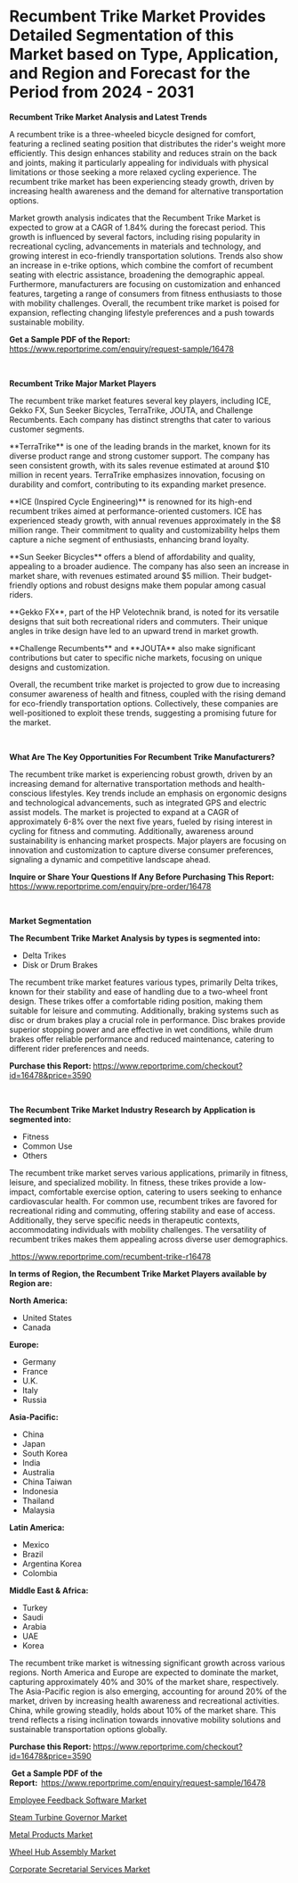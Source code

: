 <p><h1>Recumbent Trike Market Provides Detailed Segmentation of this Market based on Type, Application, and Region and Forecast for the Period from 2024 - 2031</h1></p><p><strong>Recumbent Trike Market Analysis and Latest Trends</strong></p>
<p><p>A recumbent trike is a three-wheeled bicycle designed for comfort, featuring a reclined seating position that distributes the rider's weight more efficiently. This design enhances stability and reduces strain on the back and joints, making it particularly appealing for individuals with physical limitations or those seeking a more relaxed cycling experience. The recumbent trike market has been experiencing steady growth, driven by increasing health awareness and the demand for alternative transportation options.</p><p>Market growth analysis indicates that the Recumbent Trike Market is expected to grow at a CAGR of 1.84% during the forecast period. This growth is influenced by several factors, including rising popularity in recreational cycling, advancements in materials and technology, and growing interest in eco-friendly transportation solutions. Trends also show an increase in e-trike options, which combine the comfort of recumbent seating with electric assistance, broadening the demographic appeal. Furthermore, manufacturers are focusing on customization and enhanced features, targeting a range of consumers from fitness enthusiasts to those with mobility challenges. Overall, the recumbent trike market is poised for expansion, reflecting changing lifestyle preferences and a push towards sustainable mobility.</p></p>
<p><strong>Get a Sample PDF of the Report:&nbsp;</strong> <a href="https://www.reportprime.com/enquiry/request-sample/16478?utm_campaign=28&utm_medium=2&utm_source=Github&utm_content=ia&utm_term=23112024&utm_id=recumbent-trike">https://www.reportprime.com/enquiry/request-sample/16478</a></p>
<p>&nbsp;</p>
<p><strong>Recumbent Trike Major Market Players</strong></p>
<p><p>The recumbent trike market features several key players, including ICE, Gekko FX, Sun Seeker Bicycles, TerraTrike, JOUTA, and Challenge Recumbents. Each company has distinct strengths that cater to various customer segments.</p><p>**TerraTrike** is one of the leading brands in the market, known for its diverse product range and strong customer support. The company has seen consistent growth, with its sales revenue estimated at around $10 million in recent years. TerraTrike emphasizes innovation, focusing on durability and comfort, contributing to its expanding market presence.</p><p>**ICE (Inspired Cycle Engineering)** is renowned for its high-end recumbent trikes aimed at performance-oriented customers. ICE has experienced steady growth, with annual revenues approximately in the $8 million range. Their commitment to quality and customizability helps them capture a niche segment of enthusiasts, enhancing brand loyalty.</p><p>**Sun Seeker Bicycles** offers a blend of affordability and quality, appealing to a broader audience. The company has also seen an increase in market share, with revenues estimated around $5 million. Their budget-friendly options and robust designs make them popular among casual riders.</p><p>**Gekko FX**, part of the HP Velotechnik brand, is noted for its versatile designs that suit both recreational riders and commuters. Their unique angles in trike design have led to an upward trend in market growth.</p><p>**Challenge Recumbents** and **JOUTA** also make significant contributions but cater to specific niche markets, focusing on unique designs and customization.</p><p>Overall, the recumbent trike market is projected to grow due to increasing consumer awareness of health and fitness, coupled with the rising demand for eco-friendly transportation options. Collectively, these companies are well-positioned to exploit these trends, suggesting a promising future for the market.</p></p>
<p>&nbsp;</p>
<p><strong>What Are The Key Opportunities For Recumbent Trike Manufacturers?</strong></p>
<p><p>The recumbent trike market is experiencing robust growth, driven by an increasing demand for alternative transportation methods and health-conscious lifestyles. Key trends include an emphasis on ergonomic designs and technological advancements, such as integrated GPS and electric assist models. The market is projected to expand at a CAGR of approximately 6-8% over the next five years, fueled by rising interest in cycling for fitness and commuting. Additionally, awareness around sustainability is enhancing market prospects. Major players are focusing on innovation and customization to capture diverse consumer preferences, signaling a dynamic and competitive landscape ahead.</p></p>
<p><strong>Inquire or Share Your Questions If Any Before Purchasing This Report:</strong> <a href="https://www.reportprime.com/enquiry/pre-order/16478?utm_campaign=28&utm_medium=2&utm_source=Github&utm_content=ia&utm_term=23112024&utm_id=recumbent-trike">https://www.reportprime.com/enquiry/pre-order/16478</a></p>
<p>&nbsp;</p>
<p><strong>Market Segmentation</strong></p>
<p><strong>The Recumbent Trike Market Analysis by types is segmented into:</strong></p>
<p><ul><li>Delta Trikes</li><li>Disk or Drum Brakes</li></ul></p>
<p><p>The recumbent trike market features various types, primarily Delta trikes, known for their stability and ease of handling due to a two-wheel front design. These trikes offer a comfortable riding position, making them suitable for leisure and commuting. Additionally, braking systems such as disc or drum brakes play a crucial role in performance. Disc brakes provide superior stopping power and are effective in wet conditions, while drum brakes offer reliable performance and reduced maintenance, catering to different rider preferences and needs.</p></p>
<p><strong>Purchase this Report:&nbsp;</strong><a href="https://www.reportprime.com/checkout?id=16478&price=3590&utm_campaign=28&utm_medium=2&utm_source=Github&utm_content=ia&utm_term=23112024&utm_id=recumbent-trike">https://www.reportprime.com/checkout?id=16478&price=3590</a></p>
<p>&nbsp;</p>
<p><strong>The Recumbent Trike Market Industry Research by Application is segmented into:</strong></p>
<p><ul><li>Fitness</li><li>Common Use</li><li>Others</li></ul></p>
<p><p>The recumbent trike market serves various applications, primarily in fitness, leisure, and specialized mobility. In fitness, these trikes provide a low-impact, comfortable exercise option, catering to users seeking to enhance cardiovascular health. For common use, recumbent trikes are favored for recreational riding and commuting, offering stability and ease of access. Additionally, they serve specific needs in therapeutic contexts, accommodating individuals with mobility challenges. The versatility of recumbent trikes makes them appealing across diverse user demographics.</p></p>
<p><a href="https://www.reportprime.com/recumbent-trike-r16478?utm_campaign=28&utm_medium=2&utm_source=Github&utm_content=ia&utm_term=23112024&utm_id=recumbent-trike">&nbsp;https://www.reportprime.com/recumbent-trike-r16478</a></p>
<p><strong>In terms of Region, the Recumbent Trike Market Players available by Region are:</strong></p>
<p>
    <p> <strong> North America: </strong>
        <ul>
            <li>United States</li>
            <li>Canada</li>
        </ul>
        </p> 
    <p> <strong> Europe: </strong>
        <ul>
            <li>Germany</li>
            <li>France</li>
            <li>U.K.</li>
            <li>Italy</li>
            <li>Russia</li>
        </ul>
        </p> 
    <p> <strong> Asia-Pacific: </strong>
        <ul>
            <li>China</li>
            <li>Japan</li>
            <li>South Korea</li>
            <li>India</li>
            <li>Australia</li>
            <li>China Taiwan</li>
            <li>Indonesia</li>
            <li>Thailand</li>
            <li>Malaysia</li>
        </ul>
        </p> 
    <p> <strong> Latin America: </strong>
        <ul>
            <li>Mexico</li>
            <li>Brazil</li>
            <li>Argentina Korea</li>
            <li>Colombia</li>
        </ul>
        </p> 
    <p> <strong> Middle East & Africa: </strong>
        <ul>
            <li>Turkey</li>
            <li>Saudi</li>
            <li>Arabia</li>
            <li>UAE</li>
            <li>Korea</li>
        </ul>
    </p>
    </p>
<p><p>The recumbent trike market is witnessing significant growth across various regions. North America and Europe are expected to dominate the market, capturing approximately 40% and 30% of the market share, respectively. The Asia-Pacific region is also emerging, accounting for around 20% of the market, driven by increasing health awareness and recreational activities. China, while growing steadily, holds about 10% of the market share. This trend reflects a rising inclination towards innovative mobility solutions and sustainable transportation options globally.</p></p>
<p><strong>Purchase this Report: </strong><a href="https://www.reportprime.com/checkout?id=16478&price=3590&utm_campaign=28&utm_medium=2&utm_source=Github&utm_content=ia&utm_term=23112024&utm_id=recumbent-trike">https://www.reportprime.com/checkout?id=16478&price=3590</a></p>
<p>&nbsp;<strong>Get a Sample PDF of the Report:&nbsp;&nbsp;</strong><a href="https://www.reportprime.com/enquiry/request-sample/16478?utm_campaign=28&utm_medium=2&utm_source=Github&utm_content=ia&utm_term=23112024&utm_id=recumbent-trike">https://www.reportprime.com/enquiry/request-sample/16478</a></p>
<p><strong></strong></p>
<p><p><a href="https://issuu.com/reportprime-2/docs/employee-feedback-software-market-s_70eeec7f5aa3ae?utm_campaign=28&utm_medium=2&utm_source=Github&utm_content=ia&utm_term=23112024&utm_id=recumbent-trike">Employee Feedback Software Market</a></p><p><a href="https://github.com/BellAuer/Market-Research-Report-List-1/blob/main/steam-turbine-governor-market.md?utm_campaign=28&utm_medium=2&utm_source=Github&utm_content=ia&utm_term=23112024&utm_id=recumbent-trike">Steam Turbine Governor Market</a></p><p><a href="https://issuu.com/reportprime-2/docs/metal-products-market-size-2030.ppt_706d6d15035bcf?utm_campaign=28&utm_medium=2&utm_source=Github&utm_content=ia&utm_term=23112024&utm_id=recumbent-trike">Metal Products Market</a></p><p><a href="https://github.com/SamiaChowdhury801/Market-Research-Report-List-1/blob/main/wheel-hub-assembly-market.md?utm_campaign=28&utm_medium=2&utm_source=Github&utm_content=ia&utm_term=23112024&utm_id=recumbent-trike">Wheel Hub Assembly Market</a></p><p><a href="https://www.linkedin.com/pulse/key-metrics-corporate-secretarial-services-market-report-size-wm1fc?utm_campaign=28&utm_medium=2&utm_source=Github&utm_content=ia&utm_term=23112024&utm_id=recumbent-trike">Corporate Secretarial Services Market</a></p></p>